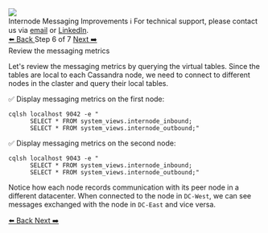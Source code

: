 <!-- TOP -->
<div class="top">
  <img src="https://datastax-academy.github.io/katapod-shared-assets/images/ds-academy-logo.svg" />
  <div class="scenario-title-section">
    <span class="scenario-title">Internode Messaging Improvements</span>
    <span class="scenario-subtitle">ℹ️ For technical support, please contact us via <a href="mailto:aleksandr.volochnev@datastax.com">email</a> or <a href="https://dtsx.io/aleks">LinkedIn</a>.</span> 
  </div>
</div>

<!-- NAVIGATION -->
<div id="navigation-top" class="navigation-top">
 <a href='command:katapod.loadPage?[{"step":"step5"}]'
   class="btn btn-dark navigation-top-left">⬅️ Back
 </a>
<span class="step-count"> Step 6 of 7</span>
 <a href='command:katapod.loadPage?[{"step":"step7"}]' 
    class="btn btn-dark navigation-top-right">Next ➡️
  </a>
</div>

<!-- CONTENT -->

<div class="step-title">Review the messaging metrics</div>

Let's review the messaging metrics by querying the virtual tables. 
Since the tables are local to each Cassandra node, we need to connect to different nodes in the claster and query their local tables.

✅ Display messaging metrics on the first node:
```
cqlsh localhost 9042 -e "
      SELECT * FROM system_views.internode_inbound;
      SELECT * FROM system_views.internode_outbound;"
```

✅ Display messaging metrics on the second node:
```
cqlsh localhost 9043 -e "
      SELECT * FROM system_views.internode_inbound;
      SELECT * FROM system_views.internode_outbound;"
```

Notice how each node records communication with its peer node in a different datacenter. When connected to the node in `DC-West`, we can see messages exchanged with the node in `DC-East` and vice versa.

<!-- NAVIGATION -->
<div id="navigation-bottom" class="navigation-bottom">
 <a href='command:katapod.loadPage?[{"step":"step5"}]'
   class="btn btn-dark navigation-bottom-left">⬅️ Back
 </a>
 <a href='command:katapod.loadPage?[{"step":"step7"}]'
    class="btn btn-dark navigation-bottom-right">Next ➡️
  </a>
</div>

